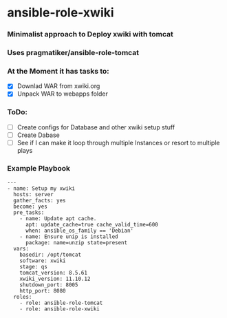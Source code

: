 # ansible-role-xwiki

### Minimalist approach to Deploy xwiki with tomcat
### Uses pragmatiker/ansible-role-tomcat
### At the Moment it has tasks to:
- [x] Downlad WAR from xwiki.org
- [x] Unpack WAR to webapps folder 

### ToDo:
- [ ] Create configs for Database and other xwiki setup stuff
- [ ] Create Dabase
- [ ] See if I can make it loop through multiple Instances or resort to multiple plays
 
### Example Playbook 
```
---
- name: Setup my xwiki
  hosts: server
  gather_facts: yes
  become: yes
  pre_tasks:
    - name: Update apt cache.
      apt: update_cache=true cache_valid_time=600
      when: ansible_os_family == 'Debian'
    - name: Ensure unip is installed
      package: name=unzip state=present
  vars:
    basedir: /opt/tomcat
    software: xwiki
    stage: qs
    tomcat_version: 8.5.61
    xwiki_version: 11.10.12
    shutdown_port: 8005
    http_port: 8080
  roles:
    - role: ansible-role-tomcat
    - role: ansible-role-xwiki
